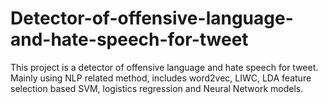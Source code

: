 # Detector-of-offensive-language-and-hate-speech-for-tweet
This project is a detector of offensive language and hate speech for tweet. Mainly using NLP related method, includes word2vec, LIWC, LDA feature selection based SVM, logistics regression and Neural Network models.
